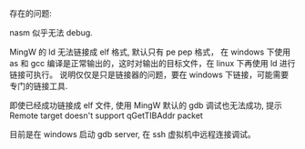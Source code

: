 
存在的问题:

nasm 似乎无法 debug.

MingW 的 ld 无法链接成 elf 格式, 默认只有 pe pep 格式，
在 windows 下使用 as 和 gcc 编译是正常输出的，这时对输出的目标文件，在 linux 下再使用 ld 进行链接可执行。
说明仅仅是只是链接器的问题，要在 windows 下链接，可能需要专门的链接工具. 

即使已经成功链接成 elf 文件, 使用 MingW 默认的 gdb 调试也无法成功, 提示 Remote target doesn't support qGetTIBAddr packet

目前是在 windows 启动 gdb server, 在 ssh 虚拟机中远程连接调试。
